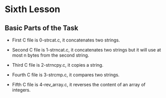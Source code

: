# Sixth Lesson

## Basic Parts of the Task

- First C file is 0-strcat.c, it concatenates two strings.

- Second C file is 1-strncat.c, it concatenates two strings but it will use at most n bytes from the second string.

- Third C file is 2-strncpy.c, it copies a string.

- Fourth C file is 3-strcmp.c, it compares two strings.

- Fifth C file is 4-rev_array.c, it reverses the content of an array of integers.

